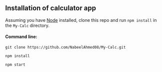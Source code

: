 ## Installation of calculator app


Assuming you have [Node](https://nodejs.org/en/) installed, clone this repo and run `npm install` in the `My-Calc` directory.

#### Command line:

```
git clone https://github.com/NabeelAhmed08/My-Calc.git

npm install

npm start
```

